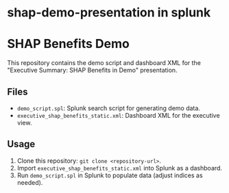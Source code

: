 # shap-demo-presentation in splunk
# SHAP Benefits Demo
This repository contains the demo script and dashboard XML for the "Executive Summary: SHAP Benefits in Demo" presentation.

## Files
- `demo_script.spl`: Splunk search script for generating demo data.
- `executive_shap_benefits_static.xml`: Dashboard XML for the executive view.

## Usage
1. Clone this repository: `git clone <repository-url>`.
2. Import `executive_shap_benefits_static.xml` into Splunk as a dashboard.
3. Run `demo_script.spl` in Splunk to populate data (adjust indices as needed).
